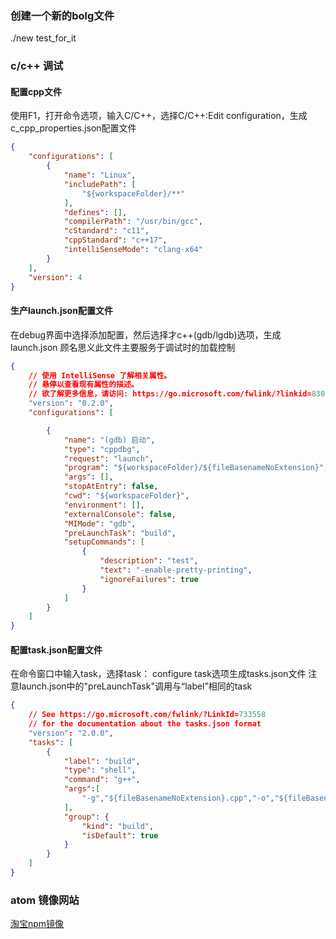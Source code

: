 
### 创建一个新的bolg文件
./new test_for_it

### c/c++ 调试

#### 配置cpp文件
使用F1，打开命令选项，输入C/C++，选择C/C++:Edit configuration，生成c_cpp_properties.json配置文件
```json
{
    "configurations": [
        {
            "name": "Linux",
            "includePath": [
                "${workspaceFolder}/**"
            ],
            "defines": [],
            "compilerPath": "/usr/bin/gcc",
            "cStandard": "c11",
            "cppStandard": "c++17",
            "intelliSenseMode": "clang-x64"
        }
    ],
    "version": 4
}
```
#### 生产launch.json配置文件
在debug界面中选择添加配置，然后选择才c++(gdb/lgdb)选项，生成launch.json 顾名思义此文件主要服务于调试时的加载控制
```json
{
    // 使用 IntelliSense 了解相关属性。
    // 悬停以查看现有属性的描述。
    // 欲了解更多信息，请访问: https://go.microsoft.com/fwlink/?linkid=830387
    "version": "0.2.0",
    "configurations": [

        {
            "name": "(gdb) 启动",
            "type": "cppdbg",
            "request": "launch",
            "program": "${workspaceFolder}/${fileBasenameNoExtension}",
            "args": [],
            "stopAtEntry": false,
            "cwd": "${workspaceFolder}",
            "environment": [],
            "externalConsole": false,
            "MIMode": "gdb",
            "preLaunchTask": "build",
            "setupCommands": [
                {
                    "description": "test",
                    "text": "-enable-pretty-printing",
                    "ignoreFailures": true
                }
            ]
        }
    ]
}
```

####  配置task.json配置文件
在命令窗口中输入task，选择task： configure task选项生成tasks.json文件
注意launch.json中的"preLaunchTask"调用与“label”相同的task
```json
{
    // See https://go.microsoft.com/fwlink/?LinkId=733558
    // for the documentation about the tasks.json format
    "version": "2.0.0",
    "tasks": [
        {
            "label": "build",
            "type": "shell",
            "command": "g++",
            "args":[
                "-g","${fileBasenameNoExtension}.cpp","-o","${fileBasenameNoExtension}"
            ],
            "group": {
                "kind": "build",
                "isDefault": true
            }
        }
    ]
}
```

### atom 镜像网站
[淘宝npm镜像](http://npm.taobao.org/mirrors/atom/1.39.0-beta3/ "淘宝镜像")
